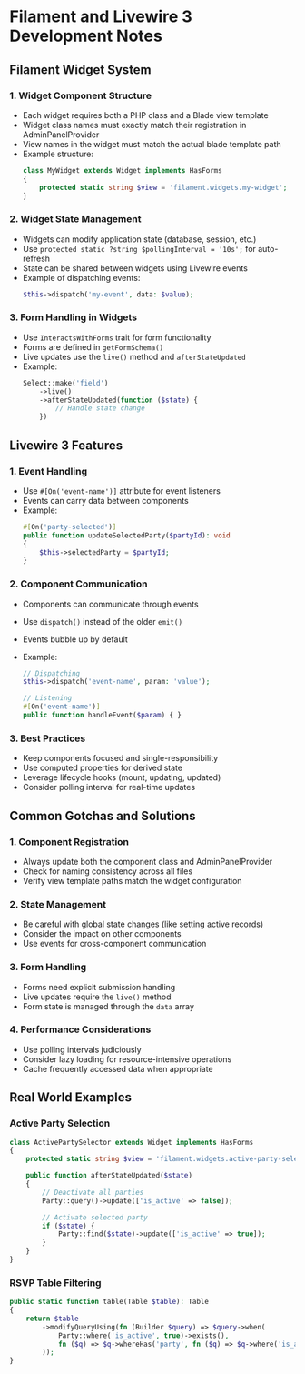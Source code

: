 # Filament and Livewire 3 Development Notes

## Filament Widget System

### 1. Widget Component Structure

-   Each widget requires both a PHP class and a Blade view template
-   Widget class names must exactly match their registration in AdminPanelProvider
-   View names in the widget must match the actual blade template path
-   Example structure:
    ```php
    class MyWidget extends Widget implements HasForms
    {
        protected static string $view = 'filament.widgets.my-widget';
    }
    ```

### 2. Widget State Management

-   Widgets can modify application state (database, session, etc.)
-   Use `protected static ?string $pollingInterval = '10s';` for auto-refresh
-   State can be shared between widgets using Livewire events
-   Example of dispatching events:
    ```php
    $this->dispatch('my-event', data: $value);
    ```

### 3. Form Handling in Widgets

-   Use `InteractsWithForms` trait for form functionality
-   Forms are defined in `getFormSchema()`
-   Live updates use the `live()` method and `afterStateUpdated`
-   Example:
    ```php
    Select::make('field')
        ->live()
        ->afterStateUpdated(function ($state) {
            // Handle state change
        })
    ```

## Livewire 3 Features

### 1. Event Handling

-   Use `#[On('event-name')]` attribute for event listeners
-   Events can carry data between components
-   Example:
    ```php
    #[On('party-selected')]
    public function updateSelectedParty($partyId): void
    {
        $this->selectedParty = $partyId;
    }
    ```

### 2. Component Communication

-   Components can communicate through events
-   Use `dispatch()` instead of the older `emit()`
-   Events bubble up by default
-   Example:

    ```php
    // Dispatching
    $this->dispatch('event-name', param: 'value');

    // Listening
    #[On('event-name')]
    public function handleEvent($param) { }
    ```

### 3. Best Practices

-   Keep components focused and single-responsibility
-   Use computed properties for derived state
-   Leverage lifecycle hooks (mount, updating, updated)
-   Consider polling interval for real-time updates

## Common Gotchas and Solutions

### 1. Component Registration

-   Always update both the component class and AdminPanelProvider
-   Check for naming consistency across all files
-   Verify view template paths match the widget configuration

### 2. State Management

-   Be careful with global state changes (like setting active records)
-   Consider the impact on other components
-   Use events for cross-component communication

### 3. Form Handling

-   Forms need explicit submission handling
-   Live updates require the `live()` method
-   Form state is managed through the `data` array

### 4. Performance Considerations

-   Use polling intervals judiciously
-   Consider lazy loading for resource-intensive operations
-   Cache frequently accessed data when appropriate

## Real World Examples

### Active Party Selection

```php
class ActivePartySelector extends Widget implements HasForms
{
    protected static string $view = 'filament.widgets.active-party-selector';

    public function afterStateUpdated($state)
    {
        // Deactivate all parties
        Party::query()->update(['is_active' => false]);

        // Activate selected party
        if ($state) {
            Party::find($state)->update(['is_active' => true]);
        }
    }
}
```

### RSVP Table Filtering

```php
public static function table(Table $table): Table
{
    return $table
        ->modifyQueryUsing(fn (Builder $query) => $query->when(
            Party::where('is_active', true)->exists(),
            fn ($q) => $q->whereHas('party', fn ($q) => $q->where('is_active', true))
        ));
}
```
